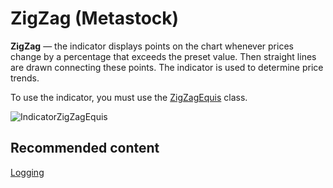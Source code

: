 # ZigZag (Metastock)

**ZigZag** — the indicator displays points on the chart whenever prices change by a percentage that exceeds the preset value. Then straight lines are drawn connecting these points. The indicator is used to determine price trends. 

To use the indicator, you must use the [ZigZagEquis](../api/StockSharp.Algo.Indicators.ZigZagEquis.html) class. 

![IndicatorZigZagEquis](~/images/IndicatorZigZagEquis.png)

## Recommended content

[Logging](Logging.md)
